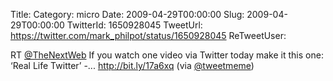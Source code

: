 Title: 
Category: micro
Date: 2009-04-29T00:00:00
Slug: 2009-04-29T00:00:00
TwitterId: 1650928045
TweetUrl: https://twitter.com/mark_philpot/status/1650928045
ReTweetUser: 

RT [@TheNextWeb](https://twitter.com/TheNextWeb) If you watch one video via Twitter today make it this one: ‘Real Life Twitter’ -... http://bit.ly/17a6xq (via [@tweetmeme](https://twitter.com/tweetmeme))